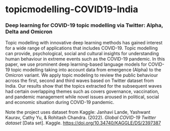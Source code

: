 # topicmodelling-COVID19-India

### Deep learning for COVID-19 topic modelling via Twitter: Alpha, Delta and Omicron

Topic modelling with innovative deep learning methods has gained interest for a wide range of applications that includes COVID-19. Topic modelling can provide, psychological, social and cultural insights for understanding human behaviour in extreme events such as the COVID-19 pandemic. In this paper, we use prominent deep learning-based language models for COVID-19 topic modelling taking into account data from emergence (Alpha) to the Omicron variant. We apply topic modeling to review the public behaviour across the first, second and third waves based on Twitter dataset from India. Our results show that the topics extracted for the subsequent waves had certain overlapping themes such as covers governance, vaccination, and pandemic management while novel issues aroused in political, social and economic situation during COVID-19 pandemic.

Note the project uses dataset from Kaggle: Janhavi Lande, Yashwant Kaurav, Cathy Yu, &amp; Rohitash Chandra. (2022). <i>Global COVID-19 Twitter  dataset</i> [Data set]. Kaggle. https://doi.org/10.34740/KAGGLE/DS/2397387


